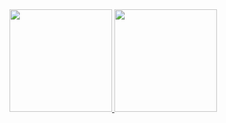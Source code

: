 <div>
<a href="https://github.com/anuraghazra/github-readme-stats">
  <img height="180em" src="https://github-readme-stats.vercel.app/api?username=paulabssantos&show_icons=true&theme=dracula&include_all_commits=true&count_private=true">
</a>
<a href="https://github.com/anuraghazra/github-readme-stats">
  <img height="180em" src="https://github-readme-stats.vercel.app/api/top-langs/?username=paulabssantos&layout=compact&theme=dracula">
</a>
</div>
